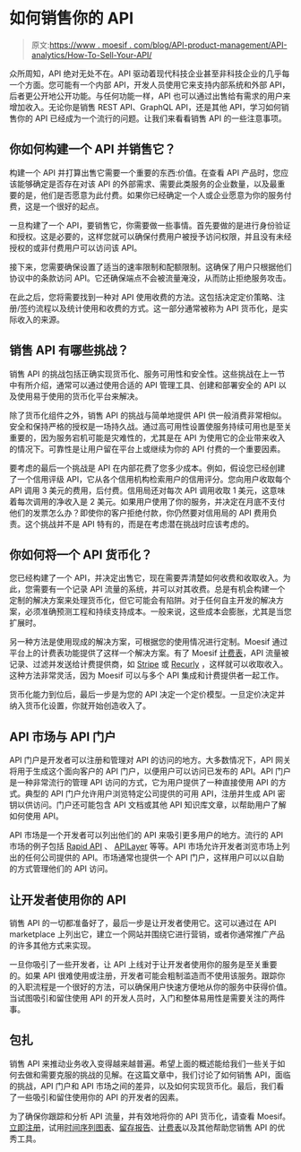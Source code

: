 # 如何销售你的 API

> 原文:[https://www . moesif . com/blog/API-product-management/API-analytics/How-To-Sell-Your-API/](https://www.moesif.com/blog/api-product-management/api-analytics/How-To-Sell-Your-APIs/)

众所周知，API 绝对无处不在。API 驱动着现代科技企业甚至非科技企业的几乎每一个方面。您可能有一个内部 API，开发人员使用它来支持内部系统和外部 API，后者更公开地公开功能。与任何功能一样，API 也可以通过出售给有需求的用户来增加收入。无论你是销售 REST API、GraphQL API，还是其他 API，学习如何销售你的 API 已经成为一个流行的问题。让我们来看看销售 API 的一些注意事项。

## 你如何构建一个 API 并销售它？

构建一个 API 并打算出售它需要一个重要的东西:价值。在查看 API 产品时，您应该能够确定是否存在对该 API 的外部需求、需要此类服务的企业数量，以及最重要的是，他们是否愿意为此付费。如果你已经确定一个人或企业愿意为你的服务付费，这是一个很好的起点。

一旦构建了一个 API，要销售它，你需要做一些事情。首先要做的是进行身份验证和授权。这是必要的，这样您就可以确保付费用户被授予访问权限，并且没有未经授权的或非付费用户可以访问该 API。

接下来，您需要确保设置了适当的速率限制和配额限制。这确保了用户只根据他们协议中的条款访问 API。它还确保端点不会被流量淹没，从而防止拒绝服务攻击。

在此之后，您将需要找到一种对 API 使用收费的方法。这包括决定定价策略、注册/签约流程以及统计使用和收费的方式。这一部分通常被称为 API 货币化，是实际收入的来源。

## 销售 API 有哪些挑战？

销售 API 的挑战包括正确实现货币化、服务可用性和安全性。这些挑战在上一节中有所介绍，通常可以通过使用合适的 API 管理工具、创建和部署安全的 API 以及使用易于使用的货币化平台来解决。

除了货币化组件之外，销售 API 的挑战与简单地提供 API 供一般消费非常相似。安全和保持严格的授权是一场持久战。通过高可用性设置使服务持续可用也是至关重要的，因为服务宕机可能是灾难性的，尤其是在 API 为使用它的企业带来收入的情况下。可靠性是让用户留在平台上或继续为你的 API 付费的一个重要因素。

要考虑的最后一个挑战是 API 在内部花费了您多少成本。例如，假设您已经创建了一个信用评级 API，它从各个信用机构检索用户的信用评分。您向用户收取每个 API 调用 3 美元的费用，后付费。信用局还对每次 API 调用收取 1 美元，这意味着每次调用的净收入是 2 美元。如果用户使用了你的服务，并决定在月底不支付他们的发票怎么办？即使你的客户拒绝付款，你仍然要对信用局的 API 费用负责。这个挑战并不是 API 特有的，而是在考虑潜在挑战时应该考虑的。

## 你如何将一个 API 货币化？

您已经构建了一个 API，并决定出售它，现在需要弄清楚如何收费和收取收入。为此，您需要有一个记录 API 流量的系统，并可以对其收费。总是有机会构建一个定制的解决方案来处理货币化，但它可能会有陷阱。对于任何自主开发的解决方案，必须准确预测工程和持续支持成本。一般来说，这些成本会膨胀，尤其是当您扩展时。

另一种方法是使用现成的解决方案，可根据您的使用情况进行定制。Moesif 通过平台上的计费表功能提供了这样一个解决方案。有了 Moesif [计费表](https://www.moesif.com/solutions/metered-api-billing?utm_campaign=Int-site&utm_source=blog&utm_medium=body-cta&utm_content=how-to-sell-your-apis)，API 流量被记录、过滤并发送给计费提供商，如 [Stripe](https://stripe.com/) 或 [Recurly](https://recurly.com/) ，这样就可以收取收入。这种方法非常灵活，因为 Moesif 可以与多个 API 集成和计费提供者一起工作。

货币化能力到位后，最后一步是为您的 API 决定一个定价模型。一旦定价决定并纳入货币化设置，你就开始创造收入了。

## API 市场与 API 门户

API 门户是开发者可以注册和管理对 API 的访问的地方。大多数情况下，API 网关将用于生成这个面向客户的 API 门户，以便用户可以访问已发布的 API。API 门户是一种非常流行的管理 API 访问的方式，它为用户提供了一种直接使用 API 的方式。典型的 API 门户允许用户浏览特定公司提供的可用 API，注册并生成 API 密钥以供访问。门户还可能包含 API 文档或其他 API 知识库文章，以帮助用户了解如何使用 API。

API 市场是一个开发者可以列出他们的 API 来吸引更多用户的地方。流行的 API 市场的例子包括 [Rapid API](https://rapidapi.com/hub) 、 [APILayer](https://apilayer.com/) 等等。API 市场允许开发者浏览市场上列出的任何公司提供的 API。市场通常也提供一个 API 门户，这样用户可以以自助的方式管理他们的 API 访问。

## 让开发者使用你的 API

销售 API 的一切都准备好了，最后一步是让开发者使用它。这可以通过在 API marketplace 上列出它，建立一个网站并围绕它进行营销，或者你通常推广产品的许多其他方式来实现。

一旦你吸引了一些开发者，让 API 上线对于让开发者使用你的服务是至关重要的。如果 API 很难使用或注册，开发者可能会粗制滥造而不使用该服务。跟踪你的入职流程是一个很好的方法，可以确保用户快速方便地从你的服务中获得价值。当试图吸引和留住使用 API 的开发人员时，入门和整体易用性是需要关注的两件事。

## 包扎

销售 API 来推动业务收入变得越来越普遍。希望上面的概述能给我们一些关于如何去做和需要克服的挑战的见解。在这篇文章中，我们讨论了如何销售 API，面临的挑战，API 门户和 API 市场之间的差异，以及如何实现货币化。最后，我们看了一些吸引和留住使用你的 API 的开发者的因素。

为了确保你跟踪和分析 API 流量，并有效地将你的 API 货币化，请查看 Moesif。[立即注册](https://www.moesif.com/signup?utm_campaign=Int-site&utm_source=blog&utm_medium=body-cta&utm_content=how-to-sell-your-apis)，试用[时间序列图表](https://www.moesif.com/docs/api-analytics/time-series-analysis/?utm_campaign=Int-site&utm_source=blog&utm_medium=body-cta&utm_content=how-to-sell-your-apis)、[留存报告](https://www.moesif.com/docs/user-analytics/cohort-retention-analysis/?utm_campaign=Int-site&utm_source=blog&utm_medium=body-cta&utm_content=how-to-sell-your-apis)、[计费表](https://www.moesif.com/docs/metered-billing/?utm_campaign=Int-site&utm_source=blog&utm_medium=body-cta&utm_content=how-to-sell-your-apis)以及其他帮助您销售 API 的优秀工具。